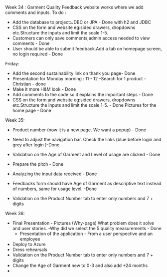 Week 34 : Garment Quality Feedback website works where we add comments and inputs.
To do :

- Add the database to project:JDBC or JPA - Done with h2 and JDBC
- CSS on the form and website eg:sided drawers, dropdowns etc.Structure the inputs and limit the scale 1-5.
- Customers can only save comments,admin access needed to view comments - Done
- User should be able to submit feedback.Add a tab on homepage screen, no login required - Done

Friday:
- Add the second sustainability link on thank you page- Done
- Presentation for Monday morning : 11 - 12 
  -Search for 1 product - Christian -  done
- Make it more H&M look - Done
- Add comments to the code so it explains the important steps - Done
- CSS on the form and website eg:sided drawers, dropdowns etc.Structure the inputs and limit the scale 1-5. - Done
  Pictures for the home page - Done

Week 35:
- Product number (now it is a new page. We want a popup) - Done
- Need to adjust the navigation bar. Check the links (blue before login and grey after login )-Done
- Validation on the Age of Garment and Level of usage are clicked - Done
- Prepare the pitch - Done
- Analyzing the input data received - Done

- Feedbacks form should have Age of Garment as descriptive text instead of numbers, same for usage level. -Done
- Validation on the Product Number tab to enter only numbers and 7 + digits


Week 36:
- Final Presentation - Pictures (Why-page) What problem does it solve and user stories.
  -Why did we select the 5 quality measurements - Done
  - Presentation of the application - From a user perspective and an employee
- Deploy to Azure
- Dress rehearsals
- Validation on the Product Number tab to enter only numbers and 7 + digits
- Change the Age of Garment new to 0-3 and also add +24 months
- 